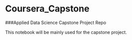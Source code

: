 # Coursera_Capstone
###Applied Data Science Capstone Project Repo

This notebook will be mainly used for the capstone project. 
